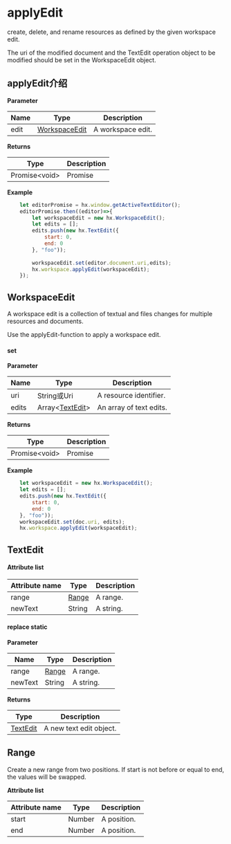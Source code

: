 # applyEdit

create, delete, and rename resources as defined by the given workspace edit. 

The uri of the modified document and the TextEdit operation object to be modified should be set in the WorkspaceEdit object.

## applyEdit介绍

**Parameter**

|Name	|Type									|Description			|
|--			|--											|--				|
|edit		|[WorkspaceEdit](#WorkspaceEdit)	|A workspace edit.	|

**Returns**

|Type	|Description	|
|--			|--		|
|Promise&lt;void&gt;	|Promise	|

**Example**
``` javascript
    let editorPromise = hx.window.getActiveTextEditor();
    editorPromise.then((editor)=>{
        let workspaceEdit = new hx.WorkspaceEdit();
        let edits = [];
        edits.push(new hx.TextEdit({
            start: 0,
            end: 0
        }, "foo"));
        
        workspaceEdit.set(editor.document.uri,edits);
        hx.workspace.applyEdit(workspaceEdit);
    });
```


## WorkspaceEdit

A workspace edit is a collection of textual and files changes for multiple resources and documents.

Use the applyEdit-function to apply a workspace edit.

#### set

**Parameter**

|Name	|Type							|Description			|
|--			|--									|--				|
|uri		|String或Uri						|A resource identifier.		|
|edits		|Array&lt;[TextEdit](#TextEdit)&gt;	|An array of text edits.	|

**Returns**

|Type	|Description	|
|--			|--		|
|Promise&lt;void&gt;	|Promise	|

**Example**
``` javascript
    let workspaceEdit = new hx.WorkspaceEdit();
    let edits = [];
    edits.push(new hx.TextEdit({
        start: 0,
        end: 0
    }, "foo"));
    workspaceEdit.set(doc.uri, edits);
    hx.workspace.applyEdit(workspaceEdit);
```

## TextEdit

#### Attribute list

|Attribute name	|Type			|Description			|
|--		|--					|--				|
|range	|[Range](#Range)	|A range.	|
|newText|String				|A string.	|

#### replace **static**

**Parameter**

|Name	|Type			|Description			|
|--			|--					|--				|
|range		|[Range](#Range)	|A range.	|
|newText	|String				|A string.	|

**Returns**

|Type	|Description	|
|--			|--		|
|[TextEdit](#TextEdit)|	A new text edit object.|

## Range

Create a new range from two positions. If start is not before or equal to end, the values will be swapped.

**Attribute list**

|Attribute name	|Type	|Description		|
|--		|--			|--			|
|start	|Number		|A position.	|
|end	|Number		|A position.	|